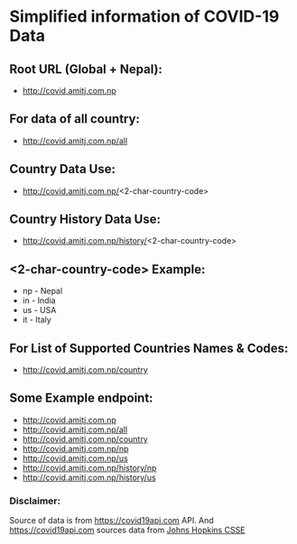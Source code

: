 # Simplified information of COVID-19 Data

## Root URL (Global + Nepal):
- http://covid.amitj.com.np

## For data of all country:
- http://covid.amitj.com.np/all

## Country Data Use:
- http://covid.amitj.com.np/<2-char-country-code>

## Country History Data Use:
- http://covid.amitj.com.np/history/<2-char-country-code>

## <2-char-country-code> Example:
- np - Nepal
- in - India
- us - USA
- it - Italy

## For List of Supported Countries Names & Codes:
- http://covid.amitj.com.np/country

## Some Example endpoint:
- http://covid.amitj.com.np
- http://covid.amitj.com.np/all
- http://covid.amitj.com.np/country
- http://covid.amitj.com.np/np
- http://covid.amitj.com.np/us
- http://covid.amitj.com.np/history/np
- http://covid.amitj.com.np/history/us


### Disclaimer:
Source of data is from https://covid19api.com API. And https://covid19api.com sources data from [Johns Hopkins CSSE](https://github.com/CSSEGISandData/COVID-19)